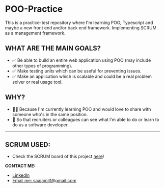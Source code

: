 # POO-Practice
This is a practice-test repository where I'm learning POO, Typescript and maybe a new front end and/or back end framework. Implementing SCRUM as a management framework.

## WHAT ARE THE MAIN GOALS?
  - ✅ Be able to build an entire web application using POO (may include other types of programming).
  - ✅ Make testing units which can be useful for preventing issues.
  - ✅ Make an application which is scalable and could be a real problem solver or real usage tool.


## WHY?
  - 👐🏻 Because I'm currently learning POO and would love to share with someone who's in the same position.
  - 📶 So that recruiters or colleagues can see what I'm able to do or learn to do as a software developer.


---
## SCRUM USED:
  - Check the SCRUM board of this project [here](https://app.milanote.com/1ScjjD1yd8sYeB?p=VGU1acimxYM)!

**CONTACT ME:**
- [LinkedIn](https://www.linkedin.com/in/federico-saa-4ab74b297/)
- [Email me: ]() saajamilf@gmail.com
